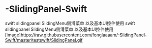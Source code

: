 # -SlidingPanel-Swift
swift slidingpanel SlidingMenu侧滑菜单 以及基本UI控件使用
swift slidingpanel SlidingMenu侧滑菜单 以及基本UI控件使用
[image]https://raw.githubusercontent.com/fonglaaaam/-SlidingPanel-Swift/master/testswift/SlidingPanel.gif
